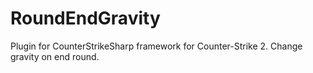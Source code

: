 # RoundEndGravity
Plugin for CounterStrikeSharp framework for Counter-Strike 2. Change gravity on end round.
